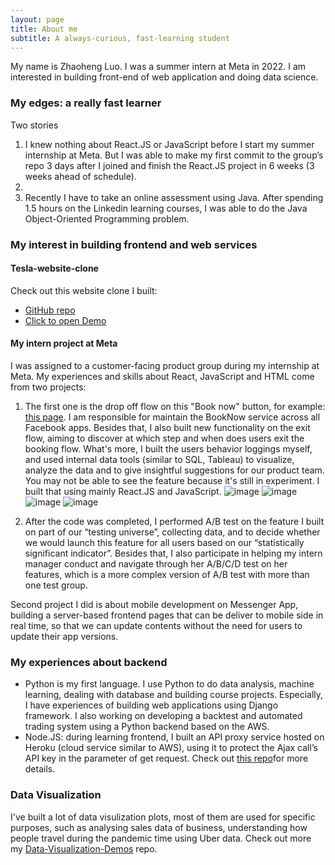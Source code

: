```yaml
---
layout: page
title: About me
subtitle: A always-curious, fast-learning student
---
```


My name is Zhaoheng Luo. I was a summer intern at Meta in 2022. I am interested in building front-end of web application and doing data science.

### My edges: a really fast learner
Two stories

1.	I knew nothing about React.JS or JavaScript before I start my summer internship at Meta. But I was able to make my first commit to the group’s repo 3 days after I joined and finish the React.JS project in 6 weeks (3 weeks ahead of schedule).
2.	
3.	Recently I have to take an online assessment using Java. After spending 1.5 hours on the Linkedin learning courses, I was able to do the Java Object-Oriented Programming problem.

### My interest in building frontend and web services

#### Tesla-website-clone
Check out this website clone I built:
- [GitHub repo](https://github.com/frank-1150/Tesla-website-clone)
- [Click to open Demo](https://frank-1150.github.io/)

#### My intern project at Meta
I was assigned to a customer-facing product group during my internship at Meta. My experiences and skills about React, JavaScript and HTML come from two projects:

1.	The first one is the drop off flow on this "Book now" button, for example: [this page](https://www.facebook.com/Bestfriendssalon). I am responsible for maintain the BookNow service across all Facebook apps. Besides that, I also built new functionality on the exit flow, aiming to discover at which step and when does users exit the booking flow. What's more, I built the users behavior loggings myself, and used internal data tools (similar to SQL, Tableau) to visualize, analyze the data and to give insightful suggestions for our product team. You may not be able to see the feature because it's still in experiment. I built that using mainly React.JS and JavaScript. 
![image](https://user-images.githubusercontent.com/76094159/208993601-78dc2273-0c47-4ead-9e1e-45c4560feed6.png)
![image](https://user-images.githubusercontent.com/76094159/208993629-67e97cef-ae7e-4ee5-8668-8c7891320d1b.png)
![image](https://user-images.githubusercontent.com/76094159/208993639-5dc2429c-3861-4d54-8e8d-adac2ac8fc94.png)
![image](https://user-images.githubusercontent.com/76094159/208993660-7f0792ad-fd64-4b45-8bd7-85549f45b316.png)
 
     
2.	After the code was completed, I performed A/B test on the feature I built on part of our “testing universe”, collecting data, and to decide whether we would launch this feature for all users based on our “statistically significant indicator”. Besides that, I also participate in helping my intern manager conduct and navigate through her A/B/C/D test on her features, which is a more complex version of A/B test with more than one test group. 

Second project I did is about mobile development on Messenger App, building a server-based frontend pages that can be deliver to mobile side in real time, so that we can update contents without the need for users to update their app versions.

### My experiences about backend
-	Python is my first language. I use Python to do data analysis, machine learning, dealing with database and building course projects. Especially, I have experiences of building web applications using Django framework. I also working on developing a backtest and automated trading system using a Python backend based on the AWS.
-	Node.JS: during learning frontend, I built an API proxy service hosted on Heroku (cloud service similar to AWS), using it to protect the Ajax call’s API key in the parameter of get request. Check out [this repo](https://github.com/frank-1150/Explore-California )for more details. 


### Data Visualization
I've built a lot of data visulization plots, most of them are used for specific purposes, such as analysing sales data of business, understanding how people travel during the pandemic time using Uber data. 
Check out more my [Data-Visualization-Demos](https://github.com/frank-1150/Data-Visualization-Demos) repo.


